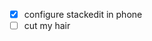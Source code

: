 - [x] configure stackedit in phone
- [ ] cut my hair
<!--stackedit_data:
eyJoaXN0b3J5IjpbLTYxNjg2NTU1N119
-->